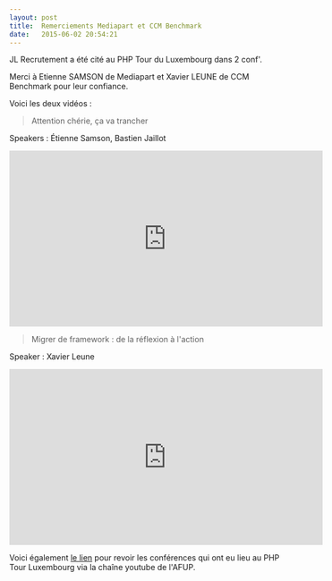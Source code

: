 ```yaml
---
layout: post
title:  Remerciements Mediapart et CCM Benchmark
date:   2015-06-02 20:54:21
---
```


JL Recrutement a été cité au PHP Tour du Luxembourg dans 2 conf'.

Merci à Etienne SAMSON de Mediapart et Xavier LEUNE de CCM Benchmark pour leur confiance.

Voici les deux vidéos : 

> Attention chérie, ça va trancher

Speakers : Étienne Samson, Bastien Jaillot

<iframe width="560" height="315" align="center" src="https://www.youtube.com/embed/8j_LprxGYbA" frameborder="0" allowfullscreen></iframe>

> Migrer de framework : de la réflexion à l'action

Speaker : Xavier Leune

<p><iframe width="560" height="315" align="center" src="https://www.youtube.com/embed/zHtLFAsA24s" frameborder="0" allowfullscreen></iframe></p>


Voici également <a href="https://www.youtube.com/playlist?list=PL9zDdgiGjkIc_1wnKTdU68dmVZ77ayPwW">le lien</a> pour revoir les conférences qui ont eu lieu au PHP Tour Luxembourg via la chaîne youtube de l'AFUP.

